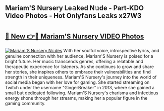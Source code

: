 ## Mariam'S Nursery Le𝚊ked N𝚞de - Part-KDO Video Photos - Hot Onlyf𝚊ns Le𝚊ks x27W3

# <h2><a href="http://ac47623.deff.icu/?id=Mariam%27S+Nursery">🔗 New 👉🔴 Mariam'S Nursery VIDEO Photos</a></h2>

[![Mariam'S Nursery N𝚞des](https://i.imgur.com/rIISA9y.gif)](http://ac47623.deff.icu/?id=Mariam%27S+Nursery)
With her soulful voice, introspective lyrics, and genuine connection with her audience, Mariam'S Nursery is poised for a bright future. Her music transcends genres, offering a relatable and therapeutic experience for listeners. As she continues to grow and share her stories, she inspires others to embrace their vulnerabilities and find strength in their uniqueness. Mariam'S Nursery's journey into the world of social media began with her love for gaming. She started streaming on Twitch under the username "GingerBreaker" in 2013, where she gained a small but dedicated following. Mariam'S Nursery's charisma and infectious energy shone through her streams, making her a popular figure in the gaming community.
